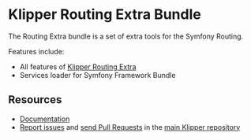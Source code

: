 Klipper Routing Extra Bundle
============================

The Routing Extra bundle is a set of extra tools for the Symfony Routing.

Features include:

- All features of [Klipper Routing Extra](https://github.com/klipperdev/routing-extra)
- Services loader for Symfony Framework Bundle

Resources
---------

- [Documentation](https://doc.klipper.dev/bundles/routing-extra-bundle)
- [Report issues](https://github.com/klipperdev/klipper/issues)
  and [send Pull Requests](https://github.com/klipperdev/klipper/pulls)
  in the [main Klipper repository](https://github.com/klipperdev/klipper)
